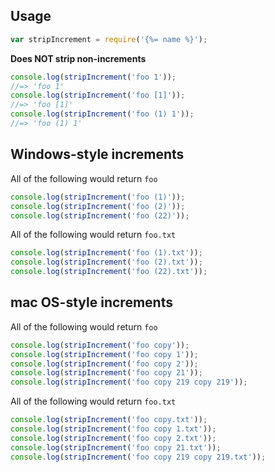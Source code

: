 ## Usage

```js
var stripIncrement = require('{%= name %}');
```

**Does NOT strip non-increments**

```js
console.log(stripIncrement('foo 1'));
//=> 'foo 1'
console.log(stripIncrement('foo [1]'));
//=> 'foo [1]'
console.log(stripIncrement('foo (1) 1'));
//=> 'foo (1) 1'
```


## Windows-style increments

All of the following would return `foo`

```js
console.log(stripIncrement('foo (1)'));  
console.log(stripIncrement('foo (2)'));  
console.log(stripIncrement('foo (22)')); 
```

All of the following would return `foo.txt`

```js
console.log(stripIncrement('foo (1).txt'));  
console.log(stripIncrement('foo (2).txt'));  
console.log(stripIncrement('foo (22).txt')); 
```

## mac OS-style increments

All of the following would return `foo`

```js
console.log(stripIncrement('foo copy'));
console.log(stripIncrement('foo copy 1'));
console.log(stripIncrement('foo copy 2'));
console.log(stripIncrement('foo copy 21'));
console.log(stripIncrement('foo copy 219 copy 219'));
```

All of the following would return `foo.txt`

```js
console.log(stripIncrement('foo copy.txt'));
console.log(stripIncrement('foo copy 1.txt'));
console.log(stripIncrement('foo copy 2.txt'));
console.log(stripIncrement('foo copy 21.txt'));
console.log(stripIncrement('foo copy 219 copy 219.txt'));
```
